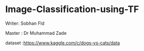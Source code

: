 # Image-Classification-using-TF
Writer: Sobhan Fld

Master : Dr Muhammad Zade

dataset :https://www.kaggle.com/c/dogs-vs-cats/data
